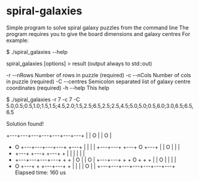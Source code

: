 # spiral-galaxies
Simple program to solve spiral galaxy puzzles from the command line
The program requires you to give the board dimensions and galaxy centres
For example:

$ ./spiral_galaxies --help

spiral_galaxies [options] > result (output always to std::out)

-r --nRows <int>       Number of rows in puzzle (required)
-c --nCols <int>       Number of cols in puzzle (required)
-C --centres <string>  Semicolon separated list of galaxy centre coordinates (required)
-h --help <void>       This help


$ ./spiral_galaxies -r 7 -c 7 -C 5.0,0.5;0.5,1.0;1.5,1.5;4.5,2.0;1.5,2.5;6.5,2.5;2.5,4.5;5.0,5.0;0.5,6.0;3.0,6.5;6.5,6.5

Solution found!

+---+---+---+---+---+---+---+
|   |       O       |   | O |
+ O +---+---+---+---+   +---+
|   |           |           |
+---+---+   +---+   O   +---+
|       | O |           |   |
+   +---+   +---+   +---+   +
|   |           |   |   |   |
+   +---+---+---+---+   +   +
|     O     |           | O |
+---+---+   +   + O +   +   +
|   | O |   |           |   |
+ O +---+   +   +---+---+   +
|   |       |   |   O   |   |
+---+---+---+---+---+---+---+
Elapsed time: 160 us

